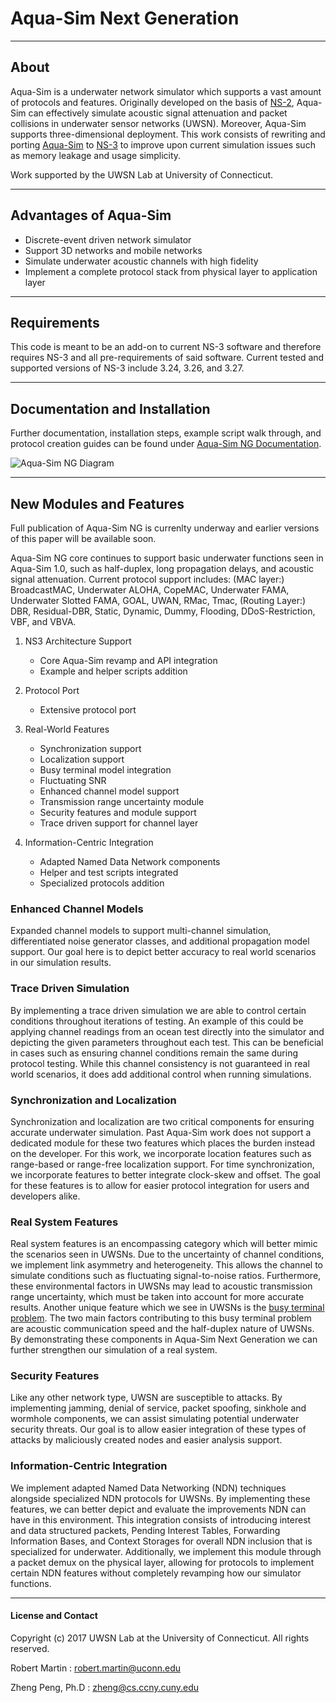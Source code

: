 # Aqua-Sim Next Generation

-------------------------------------

## About

Aqua-Sim is a underwater network simulator which supports a vast amount of protocols and features. Originally developed on the basis of [NS-2](http://www.isi.edu/nsnam/ns/), Aqua-Sim can effectively simulate acoustic signal attenuation and packet collisions in underwater sensor networks (UWSN). Moreover, Aqua-Sim supports three-dimensional deployment. This work consists of rewriting and porting [Aqua-Sim](http://obinet.engr.uconn.edu/wiki/index.php/Aqua-Sim) to [NS-3](http://www.nsnam.org) to improve upon current simulation issues such as memory leakage and usage simplicity.

Work supported by the UWSN Lab at University of Connecticut.

--------------------------------------
## Advantages of Aqua-Sim
- Discrete-event driven network simulator
- Support 3D networks and mobile networks
- Simulate underwater acoustic channels with high fidelity
- Implement a complete protocol stack from physical layer to application layer

--------------------------------------

## Requirements
This code is meant to be an add-on to current NS-3 software and therefore requires NS-3 and all pre-requirements of said software. Current tested and supported versions of NS-3 include 3.24, 3.26, and 3.27.

--------------------------------------

## Documentation and Installation
Further documentation, installation steps, example script walk through, and protocol creation guides can be found under [Aqua-Sim NG Documentation](documentation/).

![Aqua-Sim NG Diagram](/documentation/asDiagram.png "Aqua-Sim NG Diagram")

--------------------------------------
## New Modules and Features

Full publication of Aqua-Sim NG is currenlty underway and earlier versions of this paper will be available soon.

Aqua-Sim NG core continues to support basic underwater functions seen in Aqua-Sim 1.0, such as half-duplex, long propagation delays, and acoustic signal attenuation. Current protocol support includes: (MAC layer:) BroadcastMAC, Underwater ALOHA, CopeMAC, Underwater FAMA, Underwater Slotted FAMA, GOAL, UWAN, RMac, Tmac, (Routing Layer:) DBR, Residual-DBR, Static, Dynamic, Dummy, Flooding, DDoS-Restriction, VBF, and VBVA.

1. NS3 Architecture Support
   * Core Aqua-Sim revamp and API integration
   * Example and helper scripts addition

2. Protocol Port
   * Extensive protocol port

3. Real-World Features
   * Synchronization support
   * Localization support
   * Busy terminal model integration
   * Fluctuating SNR
   * Enhanced channel model support
   * Transmission range uncertainty module
   * Security features and module support
   * Trace driven support for channel layer

4. Information-Centric Integration
   * Adapted Named Data Network components
   * Helper and test scripts integrated
   * Specialized protocols addition

### Enhanced Channel Models
Expanded channel models to support multi-channel simulation, differentiated noise generator classes, and additional propagation model support. Our goal here is to depict better accuracy to real world scenarios in our simulation results.

### Trace Driven Simulation
By implementing a trace driven simulation we are able to control certain conditions throughout iterations of testing. An example of this could be applying channel readings from an ocean test directly into the simulator and depicting the given parameters throughout each test. This can be beneficial in cases such as ensuring channel conditions remain the same during protocol testing. While this channel consistency is not guaranteed in real world scenarios, it does add additional control when running simulations.

### Synchronization and Localization
Synchronization and localization are two critical components for ensuring accurate underwater simulation. Past Aqua-Sim work does not support a dedicated module for these two features which places the burden instead on the developer. For this work, we incorporate location features such as range-based or range-free localization support. For time synchronization, we incorporate features to better integrate clock-skew and offset. The goal for these features is to allow for easier protocol integration for users and developers alike.

### Real System Features
Real system features is an encompassing category which will better mimic the scenarios seen in UWSNs. Due to the uncertainty of channel conditions, we implement link asymmetry and heterogeneity. This allows the channel to simulate conditions such as fluctuating signal-to-noise ratios. Furthermore, these environmental factors in UWSNs may lead to acoustic transmission range uncertainty, which must be taken into account for more accurate results. Another unique feature which we see in UWSNs is the [busy terminal problem](http://dl.acm.org/citation.cfm?id=2674593). The two main factors contributing to this busy terminal problem are acoustic communication speed and the half-duplex nature of UWSNs. By demonstrating these components in Aqua-Sim Next Generation we can further strengthen our simulation of a real system.

### Security Features
Like any other network type, UWSN are susceptible to attacks. By implementing jamming, denial of service, packet spoofing, sinkhole and wormhole components, we can assist simulating potential underwater security threats. Our goal is to allow easier integration of these types of attacks by maliciously created nodes and easier analysis support.

### Information-Centric Integration
We implement adapted Named Data Networking (NDN) techniques alongside specialized NDN protocols for UWSNs. By implementing these features, we can better depict and evaluate the improvements NDN can have in this environment. This integration consists of introducing interest and data structured packets, Pending Interest Tables, Forwarding Information Bases, and Context Storages for overall NDN inclusion that is specialized for underwater. Additionally, we implement this module through a packet demux on the physical layer, allowing for protocols to implement certain NDN features without completely revamping how our simulator functions.

--------------------------------------
#### License and Contact

Copyright (c) 2017 UWSN Lab at the University of Connecticut.
All rights reserved.

Robert Martin : <robert.martin@uconn.edu>

Zheng Peng, Ph.D : <zheng@cs.ccny.cuny.edu>
